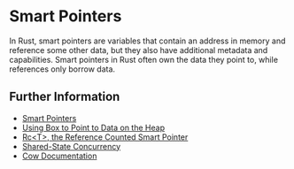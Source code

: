 # Smart Pointers

In Rust, smart pointers are variables that contain an address in memory and reference some other data, but they also have additional metadata and capabilities.
Smart pointers in Rust often own the data they point to, while references only borrow data.

## Further Information

- [Smart Pointers](https://rustwiki.org/zh-CN/book/ch15-00-smart-pointers.html)
- [Using Box to Point to Data on the Heap](https://rustwiki.org/zh-CN/book/ch15-01-box.html)
- [Rc\<T\>, the Reference Counted Smart Pointer](https://rustwiki.org/zh-CN/book/ch15-04-rc.html)
- [Shared-State Concurrency](https://rustwiki.org/zh-CN/book/ch16-03-shared-state.html)
- [Cow Documentation](https://doc.rust-lang.org/std/borrow/enum.Cow.html)
